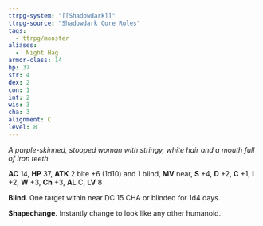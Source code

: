```yaml
---
ttrpg-system: "[[Shadowdark]]"
ttrpg-source: "Shadowdark Core Rules"
tags:
  - ttrpg/monster
aliases:
  -  Night Hag
armor-class: 14
hp: 37
str: 4
dex: 2
con: 1
int: 2
wis: 3
cha: 3
alignment: C
level: 8
---
```


_A purple-skinned, stooped woman with stringy, white hair and a mouth full of iron teeth._

**AC** 14, **HP** 37, **ATK** 2 bite +6 (1d10) and 1 blind, **MV** near, **S** +4, **D** +2, **C** +1, **I** +2, **W** +3, **Ch** +3, **AL** C, **LV** 8

**Blind**. One target within near DC 15 CHA or blinded for 1d4 days. 

**Shapechange.** Instantly change to look like any other humanoid.

